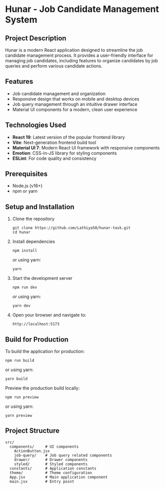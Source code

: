 # Hunar - Job Candidate Management System

## Project Description
Hunar is a modern React application designed to streamline the job candidate management process. It provides a user-friendly interface for managing job candidates, including features to organize candidates by job queries and perform various candidate actions.

## Features
- Job candidate management and organization
- Responsive design that works on mobile and desktop devices
- Job query management through an intuitive drawer interface
- Material UI components for a modern, clean user experience

## Technologies Used
- **React 19**: Latest version of the popular frontend library
- **Vite**: Next-generation frontend build tool
- **Material UI 7**: Modern React UI framework with responsive components
- **Emotion**: CSS-in-JS library for styling components
- **ESLint**: For code quality and consistency

## Prerequisites
- Node.js (v16+)
- npm or yarn

## Setup and Installation

1. Clone the repository
   ```
   git clone https://github.com/Lathiya50/hunar-task.git
   cd hunar
   ```

2. Install dependencies
   ```
   npm install
   ```
   or using yarn:
   ```
   yarn
   ```

3. Start the development server
   ```
   npm run dev
   ```
   or using yarn:
   ```
   yarn dev
   ```

4. Open your browser and navigate to:
   ```
   http://localhost:5173
   ```

## Build for Production

To build the application for production:
```
npm run build
```
or using yarn:
```
yarn build
```

Preview the production build locally:
```
npm run preview
```
or using yarn:
```
yarn preview
```

## Project Structure
```
src/
  components/     # UI components
    ActionButton.jsx
    job-query/    # Job query related components
    drawer/       # Drawer components
    styled/       # Styled components
  constants/      # Application constants
  theme/          # Theme configuration
  App.jsx         # Main application component
  main.jsx        # Entry point
```
